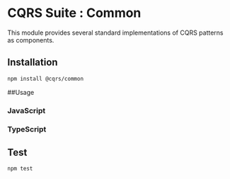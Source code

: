 # CQRS Suite : Common
This module provides several standard implementations of CQRS patterns as components.

## Installation
```sh
npm install @cqrs/common
```

##Usage
### JavaScript
### TypeScript

## Test
```sh
npm test
```